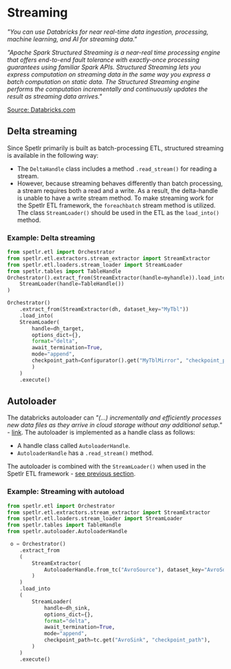 # Streaming
*"You can use Databricks for near real-time data ingestion, processing, machine learning, and AI for streaming data."*

*"Apache Spark Structured Streaming is a near-real time processing engine that offers end-to-end fault tolerance with exactly-once processing guarantees using familiar Spark APIs. Structured Streaming lets you express computation on streaming data in the same way you express a batch computation on static data. The Structured Streaming engine performs the computation incrementally and continuously updates the result as streaming data arrives."*

[Source: Databricks.com](https://docs.databricks.com/structured-streaming/index.html)


## Delta streaming
Since Spetlr primarily is built as batch-processing ETL, structured streaming is available in the following way:

- The `DeltaHandle` class includes a method `.read_stream()` for reading a stream.
- However, because streaming behaves differently than batch processing, a stream requires both a read and a write. As a result, the delta-handle is unable to have a write stream method. To make streaming work for the Spetlr ETL framework, the `foreachbatch` stream method is utilized. The class `StreamLoader()` should be used in the ETL as the `load_into()` method. 

### Example: Delta streaming
```python
from spetlr.etl import Orchestrator
from spetlr.etl.extractors.stream_extractor import StreamExtractor
from spetlr.etl.loaders.stream_loader import StreamLoader
from spetlr.tables import TableHandle
Orchestrator().extract_from(StreamExtractor(handle=myhandle)).load_into(
    StreamLoader(handle=TableHandle())
)

Orchestrator()
    .extract_from(StreamExtractor(dh, dataset_key="MyTbl"))
    .load_into(
    StreamLoader(
        handle=dh_target,
        options_dict={},
        format="delta",
        await_termination=True,
        mode="append",
        checkpoint_path=Configurator().get("MyTblMirror", "checkpoint_path"),
        )
    )
    .execute()

```
## Autoloader

The databricks autoloader can *"(...) incrementally and efficiently processes new data files as they arrive in cloud storage without any additional setup."* - [link](https://docs.databricks.com/ingestion/auto-loader/index.html). The autoloader is implemented as a handle class as follows:

- A handle class called `AutoloaderHandle`.
- `AutoloaderHandle` has a `.read_stream()` method.

The autoloader is combined with the `StreamLoader()` when used in the Spetlr ETL framework - [see previous section](#delta-streaming).

### Example: Streaming with autoload

```python
from spetlr.etl import Orchestrator
from spetlr.etl.extractors.stream_extractor import StreamExtractor
from spetlr.etl.loaders.stream_loader import StreamLoader
from spetlr.tables import TableHandle
from spetlr.autoloader.AutoloaderHandle

 o = Orchestrator()
    .extract_from
    (
        StreamExtractor(
            AutoloaderHandle.from_tc("AvroSource"), dataset_key="AvroSource"
        )
    )
    .load_into
    (
        StreamLoader(
            handle=dh_sink,
            options_dict={},
            format="delta",
            await_termination=True,
            mode="append",
            checkpoint_path=tc.get("AvroSink", "checkpoint_path"),
        )
    )
    .execute()
```
